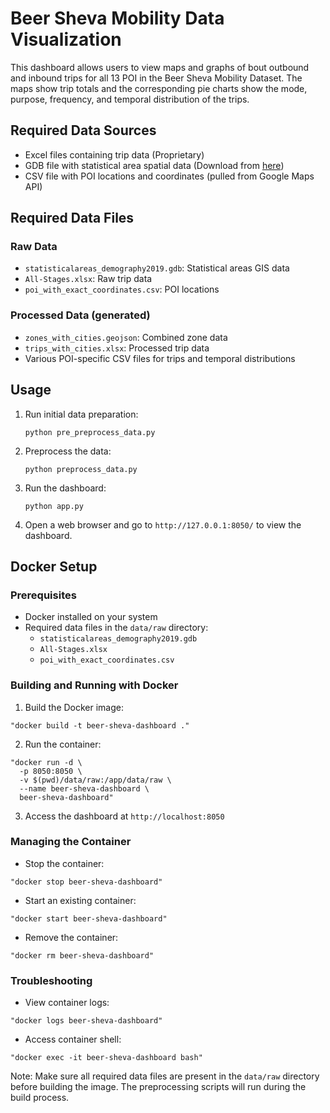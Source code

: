# Beer Sheva Mobility Data Visualization

This dashboard allows users to view maps and graphs of bout outbound and inbound trips for all 13 POI in the Beer Sheva Mobility Dataset. The maps show trip totals and the corresponding pie charts show the mode, purpose, frequency, and temporal distribution of the trips.

## Required Data Sources

- Excel files containing trip data (Proprietary)
- GDB file with statistical area spatial data (Download from [here](https://www.cbs.gov.il/he/Pages/geo-layers.aspx))
- CSV file with POI locations and coordinates (pulled from Google Maps API)

## Required Data Files

### Raw Data
- `statisticalareas_demography2019.gdb`: Statistical areas GIS data
- `All-Stages.xlsx`: Raw trip data
- `poi_with_exact_coordinates.csv`: POI locations

### Processed Data (generated)
- `zones_with_cities.geojson`: Combined zone data
- `trips_with_cities.xlsx`: Processed trip data
- Various POI-specific CSV files for trips and temporal distributions

## Usage

1. Run initial data preparation:
   ```
   python pre_preprocess_data.py
   ```

2. Preprocess the data:
   ```
   python preprocess_data.py
   ```

3. Run the dashboard:
   ```
   python app.py
   ```

4. Open a web browser and go to `http://127.0.0.1:8050/` to view the dashboard.

## Docker Setup

### Prerequisites
- Docker installed on your system
- Required data files in the `data/raw` directory:
  - `statisticalareas_demography2019.gdb`
  - `All-Stages.xlsx`
  - `poi_with_exact_coordinates.csv`

### Building and Running with Docker

1. Build the Docker image:
```
"docker build -t beer-sheva-dashboard ."
```

2. Run the container:
```
"docker run -d \
  -p 8050:8050 \
  -v $(pwd)/data/raw:/app/data/raw \
  --name beer-sheva-dashboard \
  beer-sheva-dashboard"
```

3. Access the dashboard at `http://localhost:8050`

### Managing the Container

- Stop the container:
```
"docker stop beer-sheva-dashboard"
```

- Start an existing container:
```
"docker start beer-sheva-dashboard"
```

- Remove the container:
```
"docker rm beer-sheva-dashboard"
```

### Troubleshooting

- View container logs:
```
"docker logs beer-sheva-dashboard"
```

- Access container shell:
```
"docker exec -it beer-sheva-dashboard bash"
```

Note: Make sure all required data files are present in the `data/raw` directory before building the image. The preprocessing scripts will run during the build process.